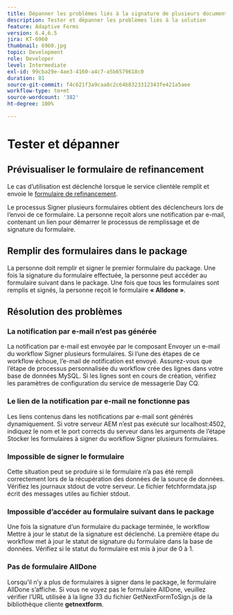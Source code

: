 ```yaml
---
title: Dépanner les problèmes liés à la signature de plusieurs documents
description: Tester et dépanner les problèmes liés à la solution
feature: Adaptive Forms
version: 6.4,6.5
jira: KT-6960
thumbnail: 6960.jpg
topic: Development
role: Developer
level: Intermediate
exl-id: 99cba29e-4ae3-4160-a4c7-a5b6579618c0
duration: 81
source-git-commit: f4c621f3a9caa8c2c64b8323312343fe421a5aee
workflow-type: tm+mt
source-wordcount: '382'
ht-degree: 100%

---
```


# Tester et dépanner


## Prévisualiser le formulaire de refinancement

Le cas d’utilisation est déclenché lorsque le service clientèle remplit et envoie le [formulaire de refinancement](http://localhost:4502/content/dam/formsanddocuments/formsandsigndemo/refinanceform/jcr:content?wcmmode=disabled).

Le processus Signer plusieurs formulaires obtient des déclencheurs lors de l’envoi de ce formulaire. La personne reçoit alors une notification par e-mail, contenant un lien pour démarrer le processus de remplissage et de signature du formulaire.

## Remplir des formulaires dans le package

La personne doit remplir et signer le premier formulaire du package. Une fois la signature du formulaire effectuée, la personne peut accéder au formulaire suivant dans le package. Une fois que tous les formulaires sont remplis et signés, la personne reçoit le formulaire **« Alldone »**.

## Résolution des problèmes

### La notification par e-mail n’est pas générée

La notification par e-mail est envoyée par le composant Envoyer un e-mail du workflow Signer plusieurs formulaires. Si l’une des étapes de ce workflow échoue, l’e-mail de notification est envoyé. Assurez-vous que l’étape de processus personnalisée du workflow crée des lignes dans votre base de données MySQL. Si les lignes sont en cours de création, vérifiez les paramètres de configuration du service de messagerie Day CQ.

### Le lien de la notification par e-mail ne fonctionne pas

Les liens contenus dans les notifications par e-mail sont générés dynamiquement. Si votre serveur AEM n’est pas exécuté sur localhost:4502, indiquez le nom et le port corrects du serveur dans les arguments de l’étape Stocker les formulaires à signer du workflow Signer plusieurs formulaires.

### Impossible de signer le formulaire

Cette situation peut se produire si le formulaire n’a pas été rempli correctement lors de la récupération des données de la source de données. Vérifiez les journaux stdout de votre serveur. Le fichier fetchformdata.jsp écrit des messages utiles au fichier stdout.

### Impossible d’accéder au formulaire suivant dans le package

Une fois la signature d’un formulaire du package terminée, le workflow Mettre à jour le statut de la signature est déclenché. La première étape du workflow met à jour le statut de signature du formulaire dans la base de données. Vérifiez si le statut du formulaire est mis à jour de 0 à 1.

### Pas de formulaire AllDone

Lorsqu’il n’y a plus de formulaires à signer dans le package, le formulaire AllDone s’affiche. Si vous ne voyez pas le formulaire AllDone, veuillez vérifier l’URL utilisée à la ligne 33 du fichier GetNextFormToSign.js de la bibliothèque cliente **getnextform**.
